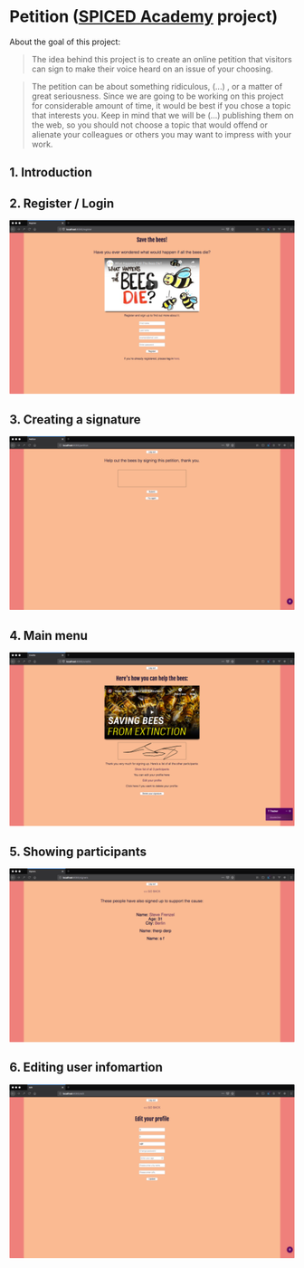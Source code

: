 # Petition ([SPICED Academy](https://www.spiced-academy.com/) project)

About the goal of this project:

> The idea behind this project is to create an online petition that visitors can sign to make their voice heard on an issue of your choosing.

> The petition can be about something ridiculous, (...) , or a matter of great seriousness. Since we are going to be working on this project for considerable amount of time, it would be best if you chose a topic that interests you. Keep in mind that we will be (...) publishing them on the web, so you should not choose a topic that would offend or alienate your colleagues or others you may want to impress with your work.

## 1. Introduction

## 2. Register / Login

<img src="/images/01_register.png">

## 3. Creating a signature

<img src="/images/02_signature.png">

## 4. Main menu

<img src="/images/03_credits.png">

## 5. Showing participants

<img src="/images/04_signers.png">

## 6. Editing user infomartion

<img src="/images/05_edit.png">
